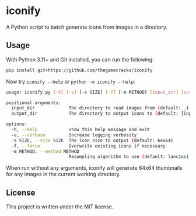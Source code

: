 # iconify

A Python script to batch generate icons from images in a directory.

## Usage

With Python 3.11+ and Git installed, you can run the following:

```sh
pip install git+https://github.com/thegamecracks/iconify
```

Now try `iconify --help` or `python -m iconify --help`:

```sh
usage: iconify.py [-h] [-v] [-s SIZE] [-f] [-m METHOD] [input_dir] [output_dir]

positional arguments:
  input_dir             The directory to read images from (default: .)
  output_dir            The directory to output icons to (default: {input-dir}/{x-size}x{y-size})

options:
  -h, --help            show this help message and exit
  -v, --verbose         Increase logging verbosity
  -s SIZE, --size SIZE  The icon size to output (default: 64x64)
  -f, --force           Overwrite existing icons if necessary
  -m METHOD, --method METHOD
                        Resampling algorithm to use (default: lanczos)
```

When run without any arguments, iconify will generate 64x64 thumbnails
for any images in the current working directory.

## License

This project is written under the MIT license.
